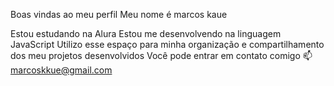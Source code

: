 
Boas vindas ao meu perfil 
Meu nome é marcos kaue

Estou estudando na Alura
Estou me desenvolvendo na linguagem JavaScript
Utilizo esse espaço para minha organização e compartilhamento dos meu projetos desenvolvidos
Você pode entrar em contato comigo 📫
marcoskkue@gmail.com
